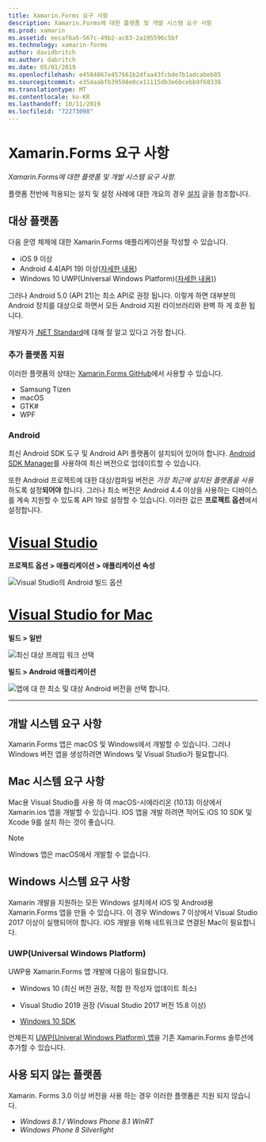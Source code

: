 ```yaml
---
title: Xamarin.Forms 요구 사항
description: Xamarin.Forms에 대한 플랫폼 및 개발 시스템 요구 사항
ms.prod: xamarin
ms.assetid: eecaf6a5-567c-49b2-ac83-2a195596c5bf
ms.technology: xamarin-forms
author: davidbritch
ms.author: dabritch
ms.date: 05/01/2019
ms.openlocfilehash: e4584867e457661b2dfaa43fcbde7b1adcabeb85
ms.sourcegitcommit: e354aabfb39598e0ce11115db3e6bcebb9f68338
ms.translationtype: MT
ms.contentlocale: ko-KR
ms.lasthandoff: 10/11/2019
ms.locfileid: "72273098"
---
```

# <a name="xamarinforms-requirements"></a>Xamarin.Forms 요구 사항

_Xamarin.Forms에 대한 플랫폼 및 개발 시스템 요구 사항._

플랫폼 전반에 적용되는 설치 및 설정 사례에 대한 개요의 경우 [설치](installation/index.md) 글을 참조합니다.

## <a name="target-platforms"></a>대상 플랫폼

다음 운영 체제에 대한 Xamarin.Forms 애플리케이션을 작성할 수 있습니다.

- iOS 9 이상
- Android 4.4(API 19) 이상([자세한 내용](#android))
- Windows 10 UWP(Universal Windows Platform)([자세한 내용)](#windows10))

그러나 Android 5.0 (API 21)는 최소 API로 권장 됩니다. 이렇게 하면 대부분의 Android 장치를 대상으로 하면서 모든 Android 지원 라이브러리와 완벽 하 게 호환 됩니다.

개발자가 [.NET Standard](~/cross-platform/app-fundamentals/net-standard.md)에 대해 잘 알고 있다고 가정 합니다.

### <a name="additional-platform-support"></a>추가 플랫폼 지원

이러한 플랫폼의 상태는 [Xamarin.Forms GitHub](https://github.com/xamarin/Xamarin.Forms/wiki/Platform-Support)에서 사용할 수 있습니다.

- Samsung Tizen
- macOS
- GTK#
- WPF

### <a name="android"></a>Android

최신 Android SDK 도구 및 Android API 플랫폼이 설치되어 있어야 합니다. [Android SDK Manager](~/android/get-started/installation/android-sdk.md)를 사용하여 최신 버전으로 업데이트할 수 있습니다.

또한 Android 프로젝트에 대한 대상/컴파일 버전은 *가장 최근에 설치된 플랫폼을 사용*하도록 설정**되어야** 합니다. 그러나 최소 버전은 Android 4.4 이상을 사용하는 디바이스를 계속 지원할 수 있도록 API 19로 설정할 수 있습니다. 이러한 값은 **프로젝트 옵션**에서 설정합니다.

# <a name="visual-studiotabwindows"></a>[Visual Studio](#tab/windows)

**프로젝트 옵션 &gt; 애플리케이션 &gt; 애플리케이션 속성**

![Visual Studio의 Android 빌드 옵션](requirements-images/options-android-vs-sml.png)

# <a name="visual-studio-for-mactabmacos"></a>[Visual Studio for Mac](#tab/macos)

**빌드 > 일반**

![최신 대상 프레임 워크 선택](requirements-images/options-general-sml.png)

**빌드 &gt; Android 애플리케이션**

![앱에 대 한 최소 및 대상 Android 버전을 선택 합니다.](requirements-images/options-android-sml.png)

-----

## <a name="development-system-requirements"></a>개발 시스템 요구 사항

Xamarin.Forms 앱은 macOS 및 Windows에서 개발할 수 있습니다. 그러나 Windows 버전 앱을 생성하려면 Windows 및 Visual Studio가 필요합니다.

## <a name="mac-system-requirements"></a>Mac 시스템 요구 사항

Mac용 Visual Studio를 사용 하 여 macOS-시에라리온 (10.13) 이상에서 Xamarin.ios 앱을 개발할 수 있습니다. IOS 앱을 개발 하려면 적어도 iOS 10 SDK 및 Xcode 9를 설치 하는 것이 좋습니다.

> [!NOTE]
> Windows 앱은 macOS에서 개발할 수 없습니다.

## <a name="windows-system-requirements"></a>Windows 시스템 요구 사항

Xamarin 개발을 지원하는 모든 Windows 설치에서 iOS 및 Android용 Xamarin.Forms 앱을 만들 수 있습니다. 이 경우 Windows 7 이상에서 Visual Studio 2017 이상이 실행되어야 합니다. iOS 개발을 위해 네트워크로 연결된 Mac이 필요합니다.

<a name="windows10" />

### <a name="universal-windows-platform-uwp"></a>UWP(Universal Windows Platform)

UWP용 Xamarin.Forms 앱 개발에 다음이 필요합니다.

- Windows 10 (최신 버전 권장, 적합 한 작성자 업데이트 최소)

- Visual Studio 2019 권장 (Visual Studio 2017 버전 15.8 이상)

- [Windows 10 SDK](https://dev.windows.com/downloads/windows-10-sdk)

언제든지 [UWP(Univeral Windows Platform) 앱](~/xamarin-forms/platform/windows/installation/index.md)을 기존 Xamarin.Forms 솔루션에 추가할 수 있습니다.

## <a name="deprecated-platforms"></a>사용 되지 않는 플랫폼

Xamarin. Forms 3.0 이상 버전을 사용 하는 경우 이러한 플랫폼은 지원 되지 않습니다.

- *Windows 8.1 / Windows Phone 8.1 WinRT*
- *Windows Phone 8 Silverlight*
